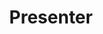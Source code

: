 ---
title: Presenter
description: Looking for a certain someone to host your show? You’ve come to the right place! Very experienced in anchoring live sports broadcasts (particularly football) from the studio or the field - either improvised or scripted, but always prepared.
icon: fa-video
---